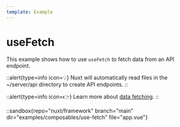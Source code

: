 ```yaml
---
template: Example
---
```


# useFetch

This example shows how to use `useFetch` to fetch data from an API endpoint.

::alert{type=info icon=💡}
Nuxt will automatically read files in the ~/server/api directory to create API endpoints.
::

::alert{type=info icon=👉}
Learn more about [data fetching](/guide/features/data-fetching).
::

::sandbox{repo="nuxt/framework" branch="main" dir="examples/composables/use-fetch" file="app.vue"}
